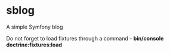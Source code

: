 # sblog
A simple Symfony blog

Do not forget to load fixtures through a command - <b>bin/console doctrine:fixtures:load</b>
